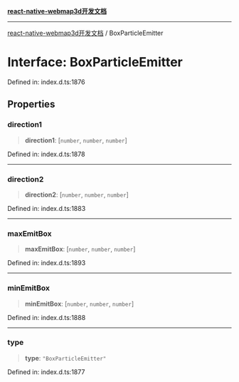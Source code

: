 [**react-native-webmap3d开发文档**](../README.md)

***

[react-native-webmap3d开发文档](../globals.md) / BoxParticleEmitter

# Interface: BoxParticleEmitter

Defined in: index.d.ts:1876

## Properties

### direction1

> **direction1**: \[`number`, `number`, `number`\]

Defined in: index.d.ts:1878

***

### direction2

> **direction2**: \[`number`, `number`, `number`\]

Defined in: index.d.ts:1883

***

### maxEmitBox

> **maxEmitBox**: \[`number`, `number`, `number`\]

Defined in: index.d.ts:1893

***

### minEmitBox

> **minEmitBox**: \[`number`, `number`, `number`\]

Defined in: index.d.ts:1888

***

### type

> **type**: `"BoxParticleEmitter"`

Defined in: index.d.ts:1877
